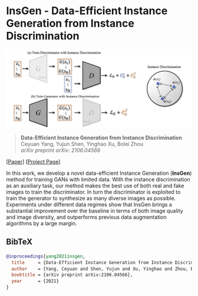 # InsGen - Data-Efficient Instance Generation from Instance Discrimination

![image](./docs/assets/framework.jpg)

> **Data-Efficient Instance Generation from Instance Discrimination** <br>
> Ceyuan Yang, Yujun Shen, Yinghao Xu, Bolei Zhou <br>
> *arXiv preprint arXiv: 2106.04566*

[[Paper](https://arxiv.org/pdf/2106.04566.pdf)]
[[Project Page](https://genforce.github.io/insgen/)]

In this work, we develop a novel data-efficient Instance Generation (**InsGen**) method for training GANs with limited data. With the instance discrimination as an auxiliary task, our method makes the best use of both real and fake images to train the discriminator. In turn the discriminator is exploited to train the generator to synthesize as many diverse images as possible. Experiments under different data regimes show that InsGen brings a substantial improvement over the baseline in terms of both image quality and image diversity, and outperforms previous data augmentation algorithms by a large margin.

## BibTeX

```bibtex
@inproceedings{yang2021insgen,
  title     = {Data-Efficient Instance Generation from Instance Discrimination},
  author    = {Yang, Ceyuan and Shen, Yujun and Xu, Yinghao and Zhou, Bolei},
  booktitle = {arXiv preprint arXiv:2106.04566},
  year      = {2021}
}
```
